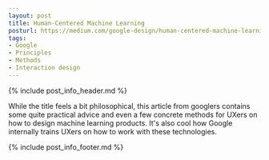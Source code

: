 ```yaml
---
layout: post
title: Human-Centered Machine Learning
posturl: https://medium.com/google-design/human-centered-machine-learning-a770d10562cd
tags:
- Google
- Principles
- Methods
- Interaction design
---
```


{% include post_info_header.md %}

While the title feels a bit philosophical, this article from googlers contains some quite practical advice and even a few concrete methods for UXers on how to design machine learning products. It's also cool how Google internally trains UXers on how to work with these technologies.

<!--more-->{% include post_info_footer.md %}
